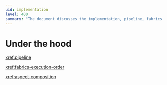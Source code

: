 ```yaml
---
uid: implementation
level: 400
summary: "The document discusses the implementation, pipeline, fabrics execution order, and aspect composition of a certain system or process."
---
```


# Under the hood

<xref:pipeline> 

<xref:fabrics-execution-order>

<xref:aspect-composition>


